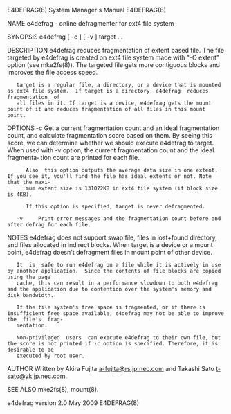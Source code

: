 E4DEFRAG(8)							    System Manager's Manual							   E4DEFRAG(8)

NAME
       e4defrag - online defragmenter for ext4 file system

SYNOPSIS
       e4defrag [ -c ] [ -v ] target ...

DESCRIPTION
       e4defrag	 reduces  fragmentation	 of  extent based file. The file targeted by e4defrag is created on ext4 file system made with "-O extent" option (see
       mke2fs(8)).  The targeted file gets more contiguous blocks and improves the file access speed.

       target is a regular file, a directory, or a device that is mounted as ext4 file system.	If target is a directory, e4defrag  reduces  fragmentation  of
       all files in it. If target is a device, e4defrag gets the mount point of it and reduces fragmentation of all files in this mount point.

OPTIONS
       -c     Get  a  current  fragmentation count and an ideal fragmentation count, and calculate fragmentation score based on them. By seeing this score, we
	      can determine whether we should execute e4defrag to target.  When used with -v option, the current fragmentation count and the ideal  fragmenta‐
	      tion count are printed for each file.

	      Also  this option outputs the average data size in one extent. If you see it, you'll find the file has ideal extents or not. Note that the maxi‐
	      mum extent size is 131072KB in ext4 file system (if block size is 4KB).

	      If this option is specified, target is never defragmented.

       -v     Print error messages and the fragmentation count before and after defrag for each file.

NOTES
       e4defrag does not support swap file, files in lost+found directory, and files allocated in indirect blocks. When target is a device or a	 mount	point,
       e4defrag doesn't defragment files in mount point of other device.

       It  is  safe to run e4defrag on a file while it is actively in use by another application.  Since the contents of file blocks are copied using the page
       cache, this can result in a performance slowdown to both e4defrag and the application due to contention over the system's memory and disk bandwidth.

       If the file system's free space is fragmented, or if there is insufficient free space available, e4defrag may not be able to improve the	 file's	 frag‐
       mentation.

       Non-privileged  users  can execute e4defrag to their own file, but the score is not printed if -c option is specified. Therefore, it is desirable to be
       executed by root user.

AUTHOR
       Written by Akira Fujita <a-fujita@rs.jp.nec.com> and Takashi Sato <t-sato@yk.jp.nec.com>.

SEE ALSO
       mke2fs(8), mount(8).

e4defrag version 2.0							   May 2009								   E4DEFRAG(8)
